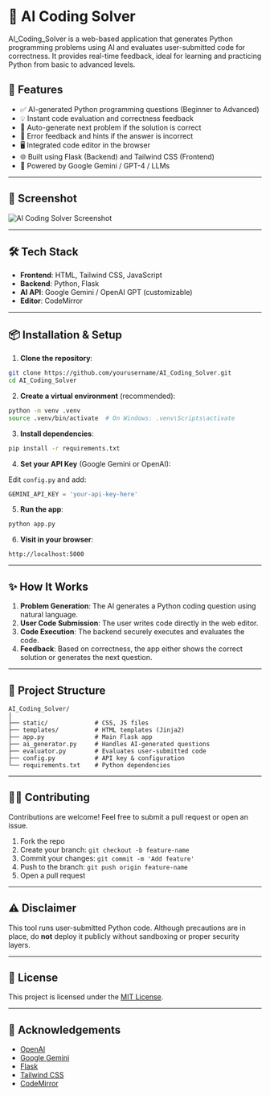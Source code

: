 
# 🧠 AI Coding Solver

AI_Coding_Solver is a web-based application that generates Python programming problems using AI and evaluates user-submitted code for correctness. It provides real-time feedback, ideal for learning and practicing Python from basic to advanced levels.

## 🚀 Features

- ✅ AI-generated Python programming questions (Beginner to Advanced)
- 💡 Instant code evaluation and correctness feedback
- 🔄 Auto-generate next problem if the solution is correct
- 🧪 Error feedback and hints if the answer is incorrect
- 🖥️ Integrated code editor in the browser
- 🌐 Built using Flask (Backend) and Tailwind CSS (Frontend)
- 🧠 Powered by Google Gemini / GPT-4 / LLMs

---

## 📸 Screenshot

![AI Coding Solver Screenshot](static/screenshot.png)

---

## 🛠️ Tech Stack

- **Frontend**: HTML, Tailwind CSS, JavaScript
- **Backend**: Python, Flask
- **AI API**: Google Gemini / OpenAI GPT (customizable)
- **Editor**: CodeMirror

---

## 📦 Installation & Setup

1. **Clone the repository**:

```bash
git clone https://github.com/yourusername/AI_Coding_Solver.git
cd AI_Coding_Solver
```

2. **Create a virtual environment** (recommended):

```bash
python -m venv .venv
source .venv/bin/activate  # On Windows: .venv\Scripts\activate
```

3. **Install dependencies**:

```bash
pip install -r requirements.txt
```

4. **Set your API Key** (Google Gemini or OpenAI):

Edit `config.py` and add:
```python
GEMINI_API_KEY = 'your-api-key-here'
```

5. **Run the app**:

```bash
python app.py
```

6. **Visit in your browser**:

```
http://localhost:5000
```

---

## ✨ How It Works

1. **Problem Generation**: The AI generates a Python coding question using natural language.
2. **User Code Submission**: The user writes code directly in the web editor.
3. **Code Execution**: The backend securely executes and evaluates the code.
4. **Feedback**: Based on correctness, the app either shows the correct solution or generates the next question.

---

## 📁 Project Structure

```
AI_Coding_Solver/
│
├── static/             # CSS, JS files
├── templates/          # HTML templates (Jinja2)
├── app.py              # Main Flask app
├── ai_generator.py     # Handles AI-generated questions
├── evaluator.py        # Evaluates user-submitted code
├── config.py           # API key & configuration
└── requirements.txt    # Python dependencies
```

---

## 🧑‍💻 Contributing

Contributions are welcome! Feel free to submit a pull request or open an issue.

1. Fork the repo
2. Create your branch: `git checkout -b feature-name`
3. Commit your changes: `git commit -m 'Add feature'`
4. Push to the branch: `git push origin feature-name`
5. Open a pull request

---

## ⚠️ Disclaimer

This tool runs user-submitted Python code. Although precautions are in place, do **not** deploy it publicly without sandboxing or proper security layers.

---

## 📄 License

This project is licensed under the [MIT License](LICENSE).

---

## 🙌 Acknowledgements

- [OpenAI](https://openai.com/)
- [Google Gemini](https://ai.google.com/)
- [Flask](https://flask.palletsprojects.com/)
- [Tailwind CSS](https://tailwindcss.com/)
- [CodeMirror](https://codemirror.net/)
